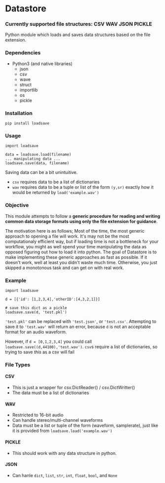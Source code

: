 # Datastore
### Currently supported file structures: CSV WAV JSON PICKLE 
Python module which loads and saves data structures based on the file extension. 

### Dependencies
* Python3 (and native libraries)
  * json
  * csv
  * wave
  * struct
  * importlib
  * os
  * pickle


### Installation
`pip install loadsave`

### Usage

```
import loadsave

data = loadsave.load(filename)
... manipulating data ...
loadsave.save(data, filename)

```
Saving data can be a bit unintuitive. 
* `csv` requires data to be a list of dictionaries
* `wav` requires data to be a tuple or list of the form `(y,sr)` exactly how it would be returned by `load('example.wav')`



### Objective
This module attempts to follow a **generic procedure for reading and writing common data storage formats using only the file extension for guidance**.

The motivation here is as follows; Most of the time, the most generic approach to opening a file will work. It's may not be the most computationaly efficient way, but if loading time is not a bottleneck for your workflow, you might as well spend your time manipulating the data as opposed figuring out how to load it into python. The goal of Datastore is to make implementing these generic approaches as fast as possible. If it doesn't work, well at least you didn't waste much time. Otherwise, you just skipped a monotonous task and can get on with real work.




### Example
```
import loadsave

d = [{'id': [1,2,3,4],'otherID':[4,3,2,1]}]

# save this dict as a pickle
loadsave.save(d, 'test.pkl')
```
`'test.pkl'` can be replaced with `'test.json'`, or `'test.csv'`. Attempting to save it to `'test.wav'` will return an error, because `d` is not an acceptable format for an audio waveform.

However, if `d = [0,1,2,3,4]` you could call `loadsave.save((d,44100),'test.wav')`. `csv`s require a list of dictionaries, so trying to save _this_ as a csv will fail




### File Types
#### CSV
* This is just a wrapper for csv.DictReader() / csv.DictWritter()
* The data must be a list of dictionaries
#### WAV
* Restricted to 16-bit audio
* Can handle stereo/multi-channel waveforms
* Data must be a list or tuple of the form (waveform, samplerate), just like it is provided from `loadsave.load('example.wav')`
#### PICKLE
* This should work with any data structure in python.
#### JSON
* Can hanle `dict`, `list`, `str`, `int`, `float`, `bool`, and `None`
